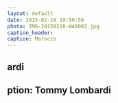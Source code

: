 ```yaml
---
layout: default
date: 2015-02-18 19:50:50
photo: IMG-20150218-WA0003.jpg
caption_header:  
caption: Marocco
---
```

ardi
---
ption: Tommy Lombardi
---
